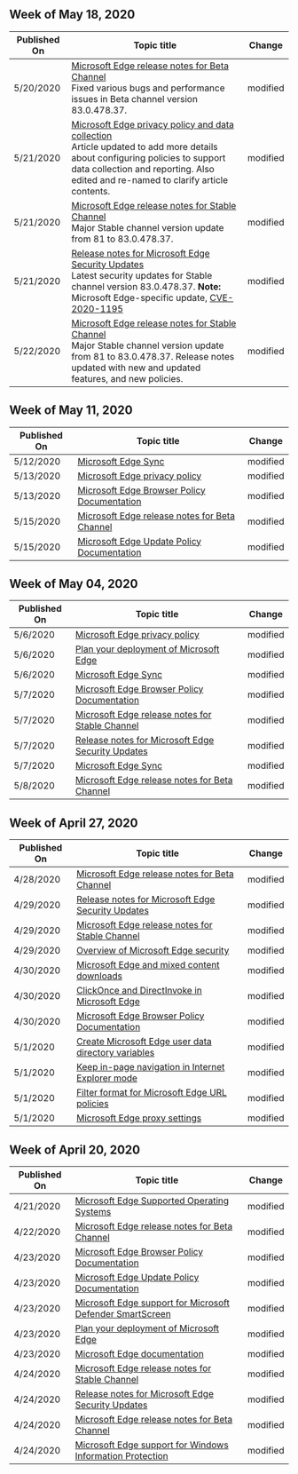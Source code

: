 <!-- This file is generated automatically each week. Changes made to this file will be overwritten.-->




## Week of May 18, 2020


| Published On |Topic title | Change |
|------|------------|--------|
| 5/20/2020 | [Microsoft Edge release notes for Beta Channel](/DeployEdge/microsoft-edge-relnote-beta-channel)<br>Fixed various bugs and performance issues in Beta channel version 83.0.478.37. | modified |
| 5/21/2020 | [Microsoft Edge privacy policy and data collection](/DeployEdge/microsoft-edge-privacy-policy)<br>Article updated to add more details about configuring policies to support  data collection and reporting. Also edited and re-named to clarify article contents. | modified |
| 5/21/2020 | [Microsoft Edge release notes for Stable Channel](/DeployEdge/microsoft-edge-relnote-stable-channel)<br>Major Stable channel version update from 81 to 83.0.478.37. | modified  |
| 5/21/2020 | [Release notes for Microsoft Edge Security Updates](/DeployEdge/microsoft-edge-relnotes-security)<br>Latest security updates for Stable channel version 83.0.478.37. **Note:** Microsoft Edge-specific update, [CVE-2020-1195](https://portal.msrc.microsoft.com/en-us/security-guidance/advisory/CVE-2020-1195) | modified |
| 5/22/2020 | [Microsoft Edge release notes for Stable Channel](/DeployEdge/microsoft-edge-relnote-stable-channel)<br>Major Stable channel version update from 81 to 83.0.478.37. Release notes updated with new and updated features, and new policies. | modified |


## Week of May 11, 2020


| Published On |Topic title | Change |
|------|------------|--------|
| 5/12/2020 | [Microsoft Edge Sync](/DeployEdge/microsoft-edge-enterprise-sync) | modified |
| 5/13/2020 | [Microsoft Edge privacy policy](/DeployEdge/microsoft-edge-privacy-policy) | modified |
| 5/13/2020 | [Microsoft Edge Browser Policy Documentation](/DeployEdge/microsoft-edge-policies) | modified |
| 5/15/2020 | [Microsoft Edge release notes for Beta Channel](/DeployEdge/microsoft-edge-relnote-beta-channel) | modified |
| 5/15/2020 | [Microsoft Edge Update Policy Documentation](/DeployEdge/microsoft-edge-update-policies) | modified |


## Week of May 04, 2020


| Published On |Topic title | Change |
|------|------------|--------|
| 5/6/2020 | [Microsoft Edge privacy policy](/DeployEdge/microsoft-edge-privacy-policy) | modified |
| 5/6/2020 | [Plan your deployment of Microsoft Edge](/DeployEdge/deploy-edge-plan-deployment) | modified |
| 5/6/2020 | [Microsoft Edge Sync](/DeployEdge/microsoft-edge-enterprise-sync) | modified |
| 5/7/2020 | [Microsoft Edge Browser Policy Documentation](/DeployEdge/microsoft-edge-policies) | modified |
| 5/7/2020 | [Microsoft Edge release notes for Stable Channel](/DeployEdge/microsoft-edge-relnote-stable-channel) | modified |
| 5/7/2020 | [Release notes for Microsoft Edge Security Updates](/DeployEdge/microsoft-edge-relnotes-security) | modified |
| 5/7/2020 | [Microsoft Edge Sync](/DeployEdge/microsoft-edge-enterprise-sync) | modified |
| 5/8/2020 | [Microsoft Edge release notes for Beta Channel](/DeployEdge/microsoft-edge-relnote-beta-channel) | modified |


## Week of April 27, 2020


| Published On |Topic title | Change |
|------|------------|--------|
| 4/28/2020 | [Microsoft Edge release notes for Beta Channel](/DeployEdge/microsoft-edge-relnote-beta-channel) | modified |
| 4/29/2020 | [Release notes for Microsoft Edge Security Updates](/DeployEdge/microsoft-edge-relnotes-security) | modified |
| 4/29/2020 | [Microsoft Edge release notes for Stable Channel](/DeployEdge/microsoft-edge-relnote-stable-channel) | modified |
| 4/29/2020 | [Overview of Microsoft Edge security](/DeployEdge/security-overview) | modified |
| 4/30/2020 | [Microsoft Edge and mixed content downloads](/DeployEdge/edge-learnmore-mixed-content-downloads) | modified |
| 4/30/2020 | [ClickOnce and DirectInvoke in Microsoft Edge](/DeployEdge/edge-learn-more-co-di) | modified |
| 4/30/2020 | [Microsoft Edge Browser Policy Documentation](/DeployEdge/microsoft-edge-policies) | modified |
| 5/1/2020 | [Create Microsoft Edge user data directory variables](/DeployEdge/edge-learnmore-create-user-directory-vars) | modified |
| 5/1/2020 | [Keep in-page navigation in Internet Explorer mode](/DeployEdge/edge-learnmore-inpage-nav) | modified |
| 5/1/2020 | [Filter format for Microsoft Edge URL policies](/DeployEdge/edge-learnmmore-url-list-filter%20format) | modified |
| 5/1/2020 | [Microsoft Edge proxy settings](/DeployEdge/edge-learnmore-cmdline-options-proxy-settings) | modified |


## Week of April 20, 2020


| Published On |Topic title | Change |
|------|------------|--------|
| 4/21/2020 | [Microsoft Edge Supported Operating Systems](/DeployEdge/microsoft-edge-supported-operating-systems) | modified |
| 4/22/2020 | [Microsoft Edge release notes for Beta Channel](/DeployEdge/microsoft-edge-relnote-beta-channel) | modified |
| 4/23/2020 | [Microsoft Edge Browser Policy Documentation](/DeployEdge/microsoft-edge-policies) | modified |
| 4/23/2020 | [Microsoft Edge Update Policy Documentation](/DeployEdge/microsoft-edge-update-policies) | modified |
| 4/23/2020 | [Microsoft Edge support for Microsoft Defender SmartScreen](/DeployEdge/microsoft-edge-security-smartscreen) | modified |
| 4/23/2020 | [Plan your deployment of Microsoft Edge](/DeployEdge/deploy-edge-plan-deployment) | modified |
| 4/23/2020 | [Microsoft Edge documentation](/DeployEdge/index) | modified |
| 4/24/2020 | [Microsoft Edge release notes for Stable Channel](/DeployEdge/microsoft-edge-relnote-stable-channel) | modified |
| 4/24/2020 | [Release notes for Microsoft Edge Security Updates](/DeployEdge/microsoft-edge-relnotes-security) | modified |
| 4/24/2020 | [Microsoft Edge release notes for Beta Channel](/DeployEdge/microsoft-edge-relnote-beta-channel) | modified |
| 4/24/2020 | [Microsoft Edge support for Windows Information Protection](/DeployEdge/microsoft-edge-security-windows-information-protection) | modified |